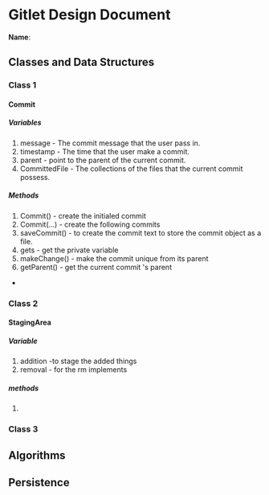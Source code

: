 # Gitlet Design Document

**Name**:

## Classes and Data Structures

### Class 1

#### Commit

##### Variables
1. message - The commit message that the user pass in.
2. timestamp - The time that the user make a commit.
3. parent - point to the parent of the current commit.
4. CommittedFile - The collections of the files that the current commit possess.

##### Methods
1. Commit() - create the initialed commit
2. Commit(...) - create the following commits
3. saveCommit() - to create the commit text to store the commit object as a file.
4. gets - get the private variable
5. makeChange() - make the commit unique from its parent
6. getParent() - get the current commit 's parent
 
* 

### Class 2

#### StagingArea

##### Variable
1. addition -to stage the added things
2. removal - for the rm implements

##### methods
1. 

### Class 3



## Algorithms

## Persistence

